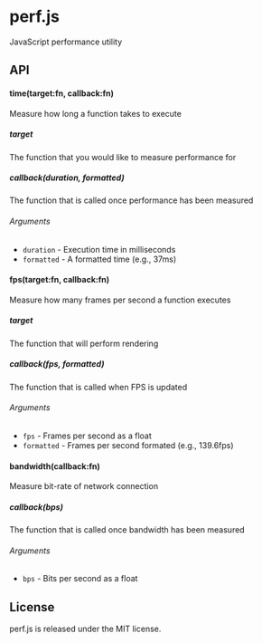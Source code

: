 perf.js
=======

JavaScript performance utility

## API

#### time(target:fn, callback:fn)
Measure how long a function takes to execute

##### target
The function that you would like to measure performance for

##### callback(duration, formatted)
The function that is called once performance has been measured

###### Arguments
* `duration` - Execution time in milliseconds
* `formatted` - A formatted time (e.g., 37ms)

#### fps(target:fn, callback:fn)
Measure how many frames per second a function executes

##### target
The function that will perform rendering

##### callback(fps, formatted)
The function that is called when FPS is updated

###### Arguments
* `fps` - Frames per second as a float
* `formatted` - Frames per second formated (e.g., 139.6fps)

#### bandwidth(callback:fn)
Measure bit-rate of network connection

##### callback(bps)
The function that is called once bandwidth has been measured

###### Arguments
* `bps` - Bits per second as a float

## License

perf.js is released under the MIT license.